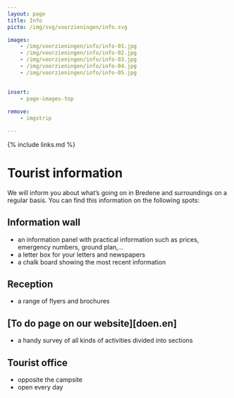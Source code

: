 ```yaml
---
layout: page
title: Info
picto: /img/svg/voorzieningen/info.svg

images:
    - /img/voorzieningen/info/info-01.jpg
    - /img/voorzieningen/info/info-02.jpg
    - /img/voorzieningen/info/info-03.jpg
    - /img/voorzieningen/info/info-04.jpg
    - /img/voorzieningen/info/info-05.jpg
    

insert:
    - page-images-top
    
remove:
    - imgstrip

---
```


{% include links.md %}

# Tourist information

We will inform you about what’s going on in Bredene and surroundings on a regular basis. You can find this information on the following spots:

## Information wall

- an information panel with practical information such as prices, emergency numbers, ground plan,...
- a letter box for your letters and newspapers
- a chalk board showing the most recent information

## Reception 

- a range of flyers and brochures

## [To do page on our website][doen.en] 

- a handy survey of all kinds of activities divided into sections

## Tourist office

- opposite the campsite
- open every day